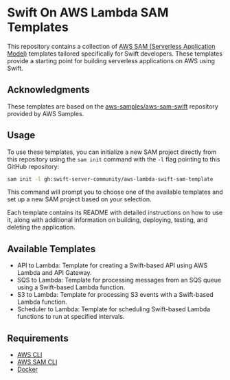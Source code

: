 # Swift On AWS Lambda SAM Templates

This repository contains a collection of [AWS SAM (Serverless Application Model)](https://docs.aws.amazon.com/serverless-application-model/latest/developerguide/sam-specification.html) templates tailored specifically for Swift developers. These templates provide a starting point for building serverless applications on AWS using Swift.

## Acknowledgments

These templates are based on the [aws-samples/aws-sam-swift](https://github.com/aws-samples/aws-sam-swift) repository provided by AWS Samples.

## Usage

To use these templates, you can initialize a new SAM project directly from this repository using the `sam init` command with the `-l` flag pointing to this GitHub repository:

```bash
sam init -l gh:swift-server-community/aws-lambda-swift-sam-template
```

This command will prompt you to choose one of the available templates and set up a new SAM project based on your selection.

Each template contains its README with detailed instructions on how to use it, along with additional information on building, deploying, testing, and deleting the application.

## Available Templates

- API to Lambda: Template for creating a Swift-based API using AWS Lambda and API Gateway.
- SQS to Lambda: Template for processing messages from an SQS queue using a Swift-based Lambda function.
- S3 to Lambda: Template for processing S3 events with a Swift-based Lambda function.
- Scheduler to Lambda: Template for scheduling Swift-based Lambda functions to run at specified intervals.

## Requirements

- [AWS CLI](https://docs.aws.amazon.com/cli/latest/userguide/getting-started-install.html)
- [AWS SAM CLI](https://docs.aws.amazon.com/serverless-application-model/latest/developerguide/install-sam-cli.html)
- [Docker](https://www.docker.com/products/docker-desktop/)
